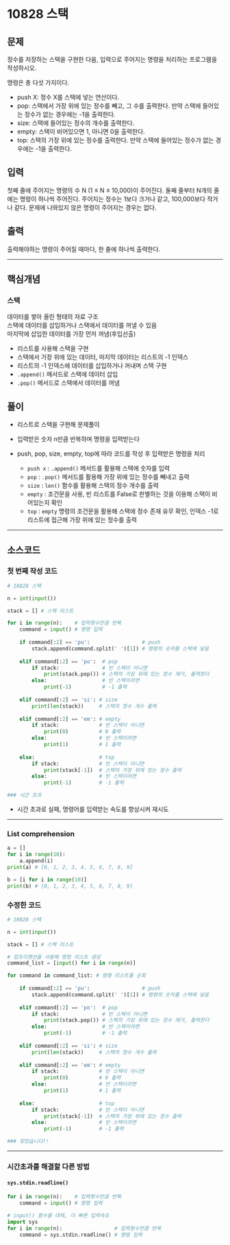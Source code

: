 # 10828 스택

## 문제

정수를 저장하는 스택을 구현한 다음, 입력으로 주어지는 명령을 처리하는 프로그램을 작성하시오.

명령은 총 다섯 가지이다.
- push X: 정수 X를 스택에 넣는 연산이다.
- pop: 스택에서 가장 위에 있는 정수를 빼고, 그 수를 출력한다. 만약 스택에 들어있는 정수가 없는 경우에는 -1을 출력한다.
- size: 스택에 들어있는 정수의 개수를 출력한다.
- empty: 스택이 비어있으면 1, 아니면 0을 출력한다.
- top: 스택의 가장 위에 있는 정수를 출력한다. 만약 스택에 들어있는 정수가 없는 경우에는 -1을 출력한다.

## 입력

첫째 줄에 주어지는 명령의 수 N (1 ≤ N ≤ 10,000)이 주어진다. 둘째 줄부터 N개의 줄에는 명령이 하나씩 주어진다. 주어지는 정수는 1보다 크거나 같고, 100,000보다 작거나 같다. 문제에 나와있지 않은 명령이 주어지는 경우는 없다.

## 출력

출력해야하는 명령이 주어질 때마다, 한 줄에 하나씩 출력한다.

---

## 핵심개념

### 스택
데이터를 쌓아 올린 형태의 자료 구조  
스택에 데이터를 삽입하거나 스택에서 데이터를 꺼낼 수 있음  
마지막에 삽입한 데이터를 가장 먼저 꺼냄(후입선출)

- 리스트를 사용해 스택을 구현
- 스택에서 가장 위에 있는 데이터, 마지막 데이터는 리스트의 -1 인덱스   
- 리스트의 -1 인덱스에 데이터를 삽입하거나 꺼내며 스택 구현
- `.append()` 메서드로 스택에 데이터 삽입
- `.pop()` 메서드로 스택에서 데이터를 꺼냄

## 풀이

- 리스트로 스택을 구현해 문제풀이
- 입력받은 숫자 n만큼 반복하며 명령을 입력받는다
- push, pop, size, empty, top에 따라 코드를 작성 후 입력받은 명령을 처리

    - `push x` : `.append()` 메서드를 활용해 스택에 숫자를 입력  
    - `pop` : `.pop()` 메서드를 활용해 가장 위에 있는 정수를 빼내고 출력  
    - `size` : `len()` 함수를 활용해 스택의 정수 개수를 출력  
    - `empty` : 조건문을 사용, 빈 리스트를 False로 판별하는 것을 이용해 스택이 비어있는지 확인  
    - `top` : `empty` 명령의 조건문을 활용해 스택에 정수 존재 유무 확인, 인덱스 -1로 리스트에 접근해 가장 위에 있는 정수를 출력  

---

## 소스코드

### 첫 번째 작성 코드
```python
# 10828 스택

n = int(input())

stack = [] # 스택 리스트

for i in range(n):    # 입력횟수만큼 반복
    command = input() # 명령 입력
    
    if command[:2] == 'pu':                 # push
        stack.append(command.split(' ')[1]) # 명령의 숫자를 스택에 넣음
        
    elif command[:2] == 'po':  # pop
        if stack:              # 빈 스택이 아니면
            print(stack.pop()) # 스택의 가장 위에 있는 정수 제거, 출력한다
        else:                  # 빈 스택이라면
            print(-1)          # -1 출력
    
    elif command[:2] == 'si': # size
        print(len(stack))     # 스택의 정수 개수 출력
    
    elif command[:2] == 'em': # empty
        if stack:             # 빈 스택이 아니면
            print(0)          # 0 출력
        else:                 # 빈 스택이라면
            print(1)          # 1 출력
    
    else:                     # top
        if stack:             # 빈 스택이 아니면
            print(stack[-1])  # 스택의 가장 위에 있는 정수 출력
        else:                 # 빈 스택이라면
            print(-1)         # -1 출력

### 시간 초과
```

- 시간 초과로 실패, 명령어를 입력받는 속도를 향상시켜 재시도

---

### List comprehension

```python
a = []
for i in range(10):
    a.append(i)
print(a) # [0, 1, 2, 3, 4, 5, 6, 7, 8, 9]

b = [i for i in range(10)]
print(b) # [0, 1, 2, 3, 4, 5, 6, 7, 8, 9]
```

### 수정한 코드
```python
# 10828 스택

n = int(input())

stack = [] # 스택 리스트

# 컴프리헨션을 사용해 명령 리스트 생성
command_list = [input() for i in range(n)]

for command in command_list: # 명령 리스트를 순회
    
    if command[:2] == 'pu':                 # push
        stack.append(command.split(' ')[1]) # 명령의 숫자를 스택에 넣음
        
    elif command[:2] == 'po':  # pop
        if stack:              # 빈 스택이 아니면
            print(stack.pop()) # 스택의 가장 위에 있는 정수 제거, 출력한다
        else:                  # 빈 스택이라면
            print(-1)          # -1 출력
    
    elif command[:2] == 'si': # size
        print(len(stack))     # 스택의 정수 개수 출력
    
    elif command[:2] == 'em': # empty
        if stack:             # 빈 스택이 아니면
            print(0)          # 0 출력
        else:                 # 빈 스택이라면
            print(1)          # 1 출력
    
    else:                     # top
        if stack:             # 빈 스택이 아니면
            print(stack[-1])  # 스택의 가장 위에 있는 정수 출력
        else:                 # 빈 스택이라면
            print(-1)         # -1 출력

### 맞았습니다!!
```


---

### 시간초과를 해결할 다른 방법
#### `sys.stdin.readline()`
```python
for i in range(n):    # 입력횟수만큼 반복
    command = input() # 명령 입력

# input() 함수를 대체, 더 빠른 입력속도
import sys
for i in range(n):                 # 입력횟수만큼 반복
    command = sys.stdin.readline() # 명령 입력
```